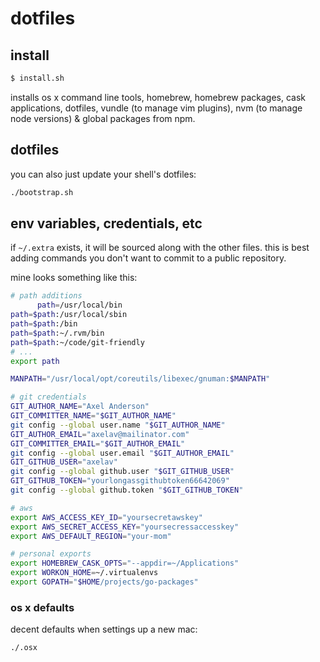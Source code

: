 # dotfiles

## install

```sh
$ install.sh
```

installs os x command line tools, homebrew, homebrew packages, cask
applications, dotfiles, vundle (to manage vim plugins), nvm (to manage node
versions) & global packages from npm.

## dotfiles

you can also just update your shell's dotfiles:

```bash
./bootstrap.sh
```

## env variables, credentials, etc

if `~/.extra` exists, it will be sourced along with the other files. this is
best adding commands you don't want to commit to a public repository.

mine looks something like this:

```bash
# path additions
      path=/usr/local/bin
path=$path:/usr/local/sbin
path=$path:/bin
path=$path:~/.rvm/bin
path=$path:~/code/git-friendly
# ...
export path

MANPATH="/usr/local/opt/coreutils/libexec/gnuman:$MANPATH"

# git credentials
GIT_AUTHOR_NAME="Axel Anderson"
GIT_COMMITTER_NAME="$GIT_AUTHOR_NAME"
git config --global user.name "$GIT_AUTHOR_NAME"
GIT_AUTHOR_EMAIL="axelav@mailinator.com"
GIT_COMMITTER_EMAIL="$GIT_AUTHOR_EMAIL"
git config --global user.email "$GIT_AUTHOR_EMAIL"
GIT_GITHUB_USER="axelav"
git config --global github.user "$GIT_GITHUB_USER"
GIT_GITHUB_TOKEN="yourlongassgithubtoken66642069"
git config --global github.token "$GIT_GITHUB_TOKEN"

# aws
export AWS_ACCESS_KEY_ID="yoursecretawskey"
export AWS_SECRET_ACCESS_KEY="yoursecressaccesskey"
export AWS_DEFAULT_REGION="your-mom"

# personal exports
export HOMEBREW_CASK_OPTS="--appdir=~/Applications"
export WORKON_HOME=~/.virtualenvs
export GOPATH="$HOME/projects/go-packages"
```

### os x defaults

decent defaults when settings up a new mac:

```bash
./.osx
```
